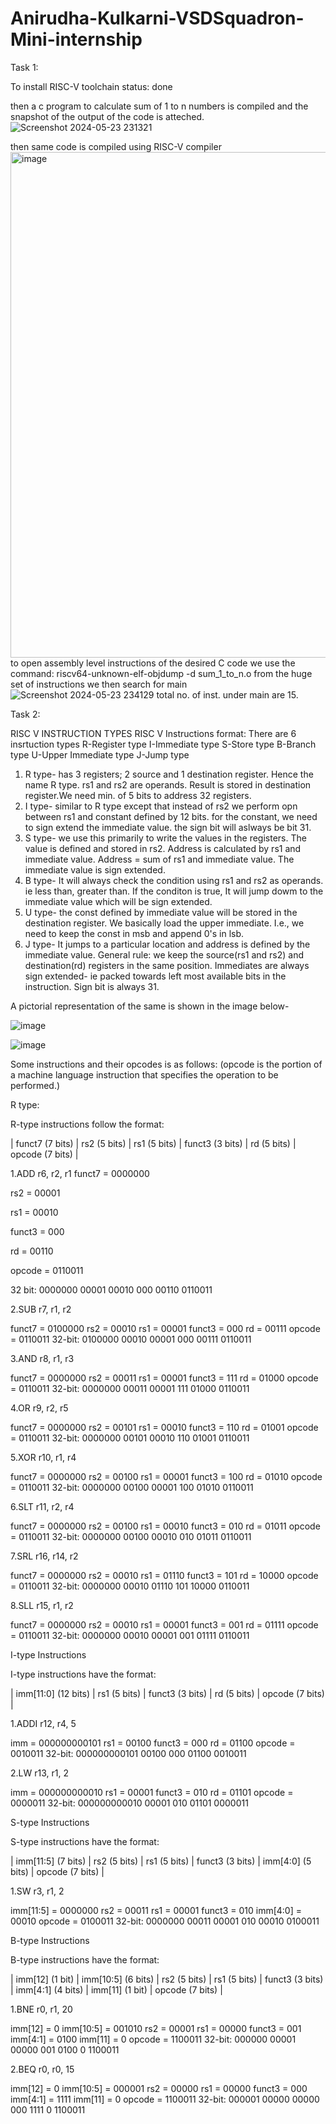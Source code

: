 # Anirudha-Kulkarni-VSDSquadron-Mini-internship

Task 1:

To install RISC-V toolchain 
status: done

then a c program to calculate sum of 1 to n numbers is compiled and the snapshot of the output of the code is atteched.
![Screenshot 2024-05-23 231321](https://github.com/Anirudha1509/VSDSquadron-Mini-internship/assets/126673141/38907db2-fd65-4740-a7f8-a409b0284c57)

then same code is compiled using RISC-V compiler
<img width="809" alt="image" src="https://github.com/Anirudha1509/VSDSquadron-Mini-internship/assets/126673141/5d8fb90a-7325-4a43-b0e3-d7cf151bd8f8">
to open assembly level instructions of the desired C code we use the command:
riscv64-unknown-elf-objdump -d sum_1_to_n.o
from the huge set of instructions we then search for main
![Screenshot 2024-05-23 234129](https://github.com/Anirudha1509/VSDSquadron-Mini-internship/assets/126673141/8cabf1a1-29a4-49d0-a253-c710b4ea57a6)
total no. of inst. under main are 15.




Task 2:

RISC V INSTRUCTION TYPES 
RISC V Instructions format:
There are 6 insrtuction types
R-Register type
I-Immediate type
S-Store type
B-Branch type
U-Upper Immediate type
J-Jump type
1. R type- has 3 registers; 2 source and 1 destination register. Hence the name R type. rs1 and rs2 are operands. Result is stored in destination register.We need min. of 5 bits to address 32 registers.
2. I type- similar to R type except that instead of rs2 we perform opn between rs1 and constant defined by 12 bits. for the constant, we need to sign extend the immediate value.
the sign bit will aslways be bit 31.
3. S type- we use this primarily to write the values in the registers. The value is defined and stored in rs2. Address is calculated by rs1 and immediate value.
Address = sum of rs1 and immediate value. The immediate value is sign extended.
4. B type- It will always check the condition using rs1 and rs2 as operands. ie less than, greater than. If the conditon is true, It will jump dowm to the immediate value which will be sign extended.
5. U type- the const defined by immediate value will be stored in the destination register. We basically load the upper immediate. I.e., we need to keep the const in msb and append 0's in lsb.
6. J type- It jumps to a particular location and address is defined by the immediate value.
General rule:
we keep the source(rs1 and rs2) and destination(rd) registers in the same position.
Immediates are always sign extended- ie packed towards left most available bits in the instruction. Sign bit is always 31.

A pictorial representation of the same is shown in the image below-

![image](https://github.com/Anirudha1509/VSDSquadron-Mini-internship/assets/126673141/7e535966-3086-4e3d-886d-3132679c3bac)


![image](https://github.com/Anirudha1509/VSDSquadron-Mini-internship/assets/126673141/92545954-7995-407b-a12e-239cd26ab2af)


Some instructions and their opcodes is as follows:
(opcode is the portion of a machine language instruction that specifies the operation to be performed.)

R type:

R-type instructions follow the format:

| funct7 (7 bits) | rs2 (5 bits) | rs1 (5 bits) | funct3 (3 bits) | rd (5 bits) | opcode (7 bits) |

1.ADD r6, r2, r1
funct7 = 0000000

rs2    = 00001

rs1    = 00010

funct3 = 000

rd     = 00110

opcode = 0110011

32 bit: 0000000 00001 00010 000 00110 0110011

2.SUB r7, r1, r2

funct7 = 0100000
rs2    = 00010
rs1    = 00001
funct3 = 000
rd     = 00111
opcode = 0110011
32-bit: 0100000 00010 00001 000 00111 0110011

3.AND r8, r1, r3

funct7 = 0000000
rs2    = 00011
rs1    = 00001
funct3 = 111
rd     = 01000
opcode = 0110011
32-bit: 0000000 00011 00001 111 01000 0110011

4.OR r9, r2, r5

funct7 = 0000000
rs2    = 00101
rs1    = 00010
funct3 = 110
rd     = 01001
opcode = 0110011
32-bit: 0000000 00101 00010 110 01001 0110011

5.XOR r10, r1, r4

funct7 = 0000000
rs2    = 00100
rs1    = 00001
funct3 = 100
rd     = 01010
opcode = 0110011
32-bit: 0000000 00100 00001 100 01010 0110011

6.SLT r11, r2, r4

funct7 = 0000000
rs2    = 00100
rs1    = 00010
funct3 = 010
rd     = 01011
opcode = 0110011
32-bit: 0000000 00100 00010 010 01011 0110011

7.SRL r16, r14, r2

funct7 = 0000000
rs2    = 00010
rs1    = 01110
funct3 = 101
rd     = 10000
opcode = 0110011
32-bit: 0000000 00010 01110 101 10000 0110011

8.SLL r15, r1, r2

funct7 = 0000000
rs2    = 00010
rs1    = 00001
funct3 = 001
rd     = 01111
opcode = 0110011
32-bit: 0000000 00010 00001 001 01111 0110011

I-type Instructions

I-type instructions have the format:

| imm[11:0] (12 bits) | rs1 (5 bits) | funct3 (3 bits) | rd (5 bits) | opcode (7 bits) |


1.ADDI r12, r4, 5

imm    = 000000000101
rs1    = 00100
funct3 = 000
rd     = 01100
opcode = 0010011
32-bit: 000000000101 00100 000 01100 0010011

2.LW r13, r1, 2

imm    = 000000000010
rs1    = 00001
funct3 = 010
rd     = 01101
opcode = 0000011
32-bit: 000000000010 00001 010 01101 0000011

S-type Instructions

S-type instructions have the format: 

| imm[11:5] (7 bits) | rs2 (5 bits) | rs1 (5 bits) | funct3 (3 bits) | imm[4:0] (5 bits) | opcode (7 bits) |

1.SW r3, r1, 2

imm[11:5] = 0000000
rs2       = 00011
rs1       = 00001
funct3    = 010
imm[4:0]  = 00010
opcode    = 0100011
32-bit: 0000000 00011 00001 010 00010 0100011

B-type Instructions

B-type instructions have the format:

| imm[12] (1 bit) | imm[10:5] (6 bits) | rs2 (5 bits) | rs1 (5 bits) | funct3 (3 bits) | imm[4:1] (4 bits) | imm[11] (1 bit) | opcode (7 bits) |


1.BNE r0, r1, 20

imm[12]    = 0
imm[10:5]  = 001010
rs2        = 00001
rs1        = 00000
funct3     = 001
imm[4:1]   = 0100
imm[11]    = 0
opcode     = 1100011
32-bit: 000000 00001 00000 001 0100 0 1100011

2.BEQ r0, r0, 15

imm[12]    = 0
imm[10:5]  = 000001
rs2        = 00000
rs1        = 00000
funct3     = 000
imm[4:1]   = 1111
imm[11]    = 0
opcode     = 1100011
32-bit: 000001 00000 00000 000 1111 0 1100011









